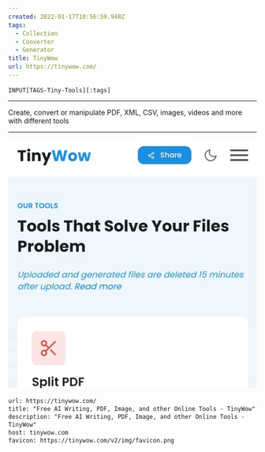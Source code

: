 ```yaml
---
created: 2022-01-17T10:56:59.948Z
tags: 
  - Collection
  - Converter
  - Generator
title: TinyWow
url: https://tinywow.com/
---
```

```meta-bind
INPUT[TAGS-Tiny-Tools][:tags]
```

___
Create, convert or manipulate PDF, XML, CSV, images, videos and more with different tools
___

![](_attachments/tinywow.jpg)

```cardlink
url: https://tinywow.com/
title: "Free AI Writing, PDF, Image, and other Online Tools - TinyWow"
description: "Free AI Writing, PDF, Image, and other Online Tools - TinyWow"
host: tinywow.com
favicon: https://tinywow.com/v2/img/favicon.png
```
